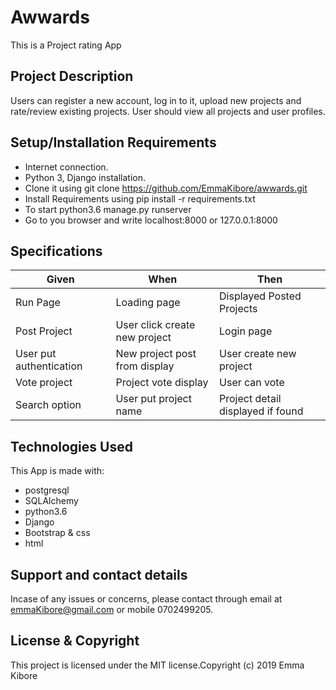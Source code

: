 # Awwards
This is a Project rating App 

## Project Description
Users can register a new account, log in to it, upload new projects and rate/review existing projects. User should view all projects and user profiles.

## Setup/Installation Requirements
* Internet connection.
* Python 3, Django installation.
* Clone it using git clone https://github.com/EmmaKibore/awwards.git
* Install Requirements using pip install -r requirements.txt
* To start python3.6 manage.py runserver
* Go to you browser and write localhost:8000 or 127.0.0.1:8000

## Specifications

|Given                     | When                         |    Then                         |
|--------------------------|------------------------------|---------------------------------|
|Run Page                  |Loading page                  |Displayed Posted Projects        |
|Post Project              |User click create new project |Login page                       |
|User put authentication   |New project post from display |User create new project          |
|Vote project              |Project vote display          |User can vote                    |
|Search option             |User put project name         |Project detail displayed if found|

## Technologies Used
This App is made with:

* postgresql
* SQLAlchemy
* python3.6
* Django
* Bootstrap & css
* html

## Support and contact details
Incase of any issues or concerns, please contact through email at emmaKibore@gmail.com or mobile 0702499205.

## License & Copyright
This project is licensed under the MIT license.Copyright (c) 2019 Emma Kibore